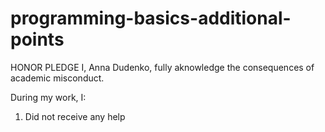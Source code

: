 # programming-basics-additional-points

HONOR PLEDGE 
I, Anna Dudenko, fully aknowledge the consequences of academic misconduct.

During my work, I:

1. Did not receive any help
